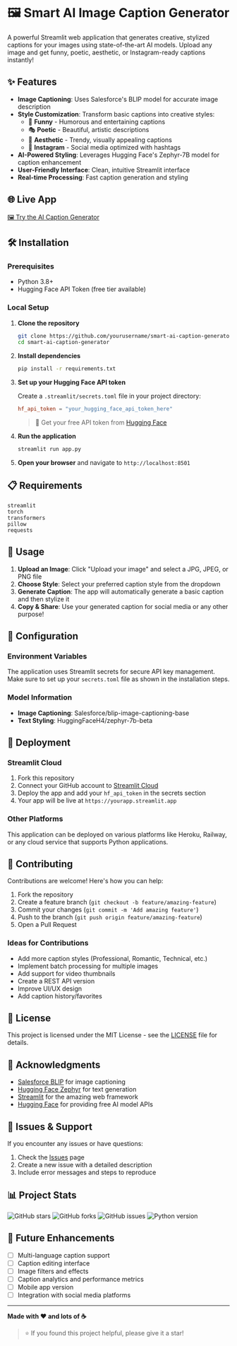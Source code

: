 # 🖼️ Smart AI Image Caption Generator

A powerful Streamlit web application that generates creative, stylized captions for your images using state-of-the-art AI models. Upload any image and get funny, poetic, aesthetic, or Instagram-ready captions instantly!

## ✨ Features

- **Image Captioning**: Uses Salesforce's BLIP model for accurate image description
- **Style Customization**: Transform basic captions into creative styles:
  - 🤣 **Funny** - Humorous and entertaining captions
  - 🎭 **Poetic** - Beautiful, artistic descriptions
  - 💫 **Aesthetic** - Trendy, visually appealing captions
  - 📱 **Instagram** - Social media optimized with hashtags
- **AI-Powered Styling**: Leverages Hugging Face's Zephyr-7B model for caption enhancement
- **User-Friendly Interface**: Clean, intuitive Streamlit interface
- **Real-time Processing**: Fast caption generation and styling

## 🌐 Live App

[🖼️ Try the AI Caption Generator](https://ai-caption-generator-j5uugvebbkyc4jls8xcpzt.streamlit.app/)


## 🛠️ Installation

### Prerequisites

- Python 3.8+
- Hugging Face API Token (free tier available)

### Local Setup

1. **Clone the repository**
   ```bash
   git clone https://github.com/yourusername/smart-ai-caption-generator.git
   cd smart-ai-caption-generator
   ```

2. **Install dependencies**
   ```bash
   pip install -r requirements.txt
   ```

3. **Set up your Hugging Face API token**
   
   Create a `.streamlit/secrets.toml` file in your project directory:
   ```toml
   hf_api_token = "your_hugging_face_api_token_here"
   ```
   
   > 🔑 Get your free API token from [Hugging Face](https://huggingface.co/settings/tokens)

4. **Run the application**
   ```bash
   streamlit run app.py
   ```

5. **Open your browser** and navigate to `http://localhost:8501`

## 📋 Requirements

```
streamlit
torch
transformers
pillow
requests
```

## 🎯 Usage

1. **Upload an Image**: Click "Upload your image" and select a JPG, JPEG, or PNG file
2. **Choose Style**: Select your preferred caption style from the dropdown
3. **Generate Caption**: The app will automatically generate a basic caption and then stylize it
4. **Copy & Share**: Use your generated caption for social media or any other purpose!

## 🔧 Configuration

### Environment Variables

The application uses Streamlit secrets for secure API key management. Make sure to set up your `secrets.toml` file as shown in the installation steps.

### Model Information

- **Image Captioning**: Salesforce/blip-image-captioning-base
- **Text Styling**: HuggingFaceH4/zephyr-7b-beta

## 🚀 Deployment

### Streamlit Cloud

1. Fork this repository
2. Connect your GitHub account to [Streamlit Cloud](https://streamlit.io/cloud)
3. Deploy the app and add your `hf_api_token` in the secrets section
4. Your app will be live at `https://yourapp.streamlit.app`

### Other Platforms

This application can be deployed on various platforms like Heroku, Railway, or any cloud service that supports Python applications.

## 🤝 Contributing

Contributions are welcome! Here's how you can help:

1. Fork the repository
2. Create a feature branch (`git checkout -b feature/amazing-feature`)
3. Commit your changes (`git commit -m 'Add amazing feature'`)
4. Push to the branch (`git push origin feature/amazing-feature`)
5. Open a Pull Request

### Ideas for Contributions

- Add more caption styles (Professional, Romantic, Technical, etc.)
- Implement batch processing for multiple images
- Add support for video thumbnails
- Create a REST API version
- Improve UI/UX design
- Add caption history/favorites

## 📝 License

This project is licensed under the MIT License - see the [LICENSE](LICENSE) file for details.

## 🙏 Acknowledgments

- [Salesforce BLIP](https://huggingface.co/Salesforce/blip-image-captioning-base) for image captioning
- [Hugging Face Zephyr](https://huggingface.co/HuggingFaceH4/zephyr-7b-beta) for text generation
- [Streamlit](https://streamlit.io/) for the amazing web framework
- [Hugging Face](https://huggingface.co/) for providing free AI model APIs

## 🐛 Issues & Support

If you encounter any issues or have questions:

1. Check the [Issues](https://github.com/yourusername/smart-ai-caption-generator/issues) page
2. Create a new issue with a detailed description
3. Include error messages and steps to reproduce

## 📊 Project Stats

![GitHub stars](https://img.shields.io/github/stars/yourusername/smart-ai-caption-generator?style=social)
![GitHub forks](https://img.shields.io/github/forks/yourusername/smart-ai-caption-generator?style=social)
![GitHub issues](https://img.shields.io/github/issues/yourusername/smart-ai-caption-generator)
![Python version](https://img.shields.io/badge/python-3.8+-blue.svg)

## 🔮 Future Enhancements

- [ ] Multi-language caption support
- [ ] Caption editing interface
- [ ] Image filters and effects
- [ ] Caption analytics and performance metrics
- [ ] Mobile app version
- [ ] Integration with social media platforms

---

**Made with ❤️ and lots of ☕**

> ⭐ If you found this project helpful, please give it a star!
